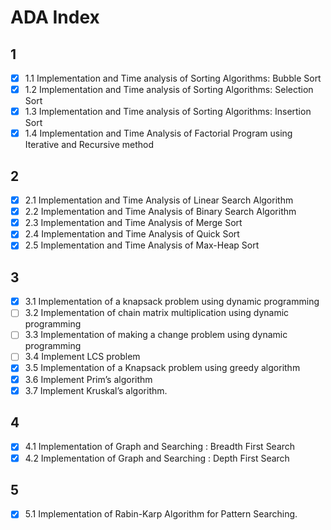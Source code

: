 # ADA Index

## 1

- [x] 1.1 Implementation and Time analysis of Sorting Algorithms: Bubble Sort
- [x] 1.2 Implementation and Time analysis of Sorting Algorithms: Selection Sort
- [x] 1.3 Implementation and Time analysis of Sorting Algorithms: Insertion Sort
- [x] 1.4 Implementation and Time Analysis of Factorial Program using Iterative and Recursive method

## 2 

- [x] 2.1 Implementation and Time Analysis of Linear Search Algorithm
- [x] 2.2 Implementation and Time Analysis of Binary Search Algorithm
- [x] 2.3 Implementation and Time Analysis of Merge Sort
- [x] 2.4 Implementation and Time Analysis of Quick Sort
- [x] 2.5 Implementation and Time Analysis of Max-Heap Sort

## 3

- [x] 3.1 Implementation of a knapsack problem using dynamic programming
- [ ] 3.2 Implementation of chain matrix multiplication using dynamic programming
- [ ] 3.3 Implementation of making a change problem using dynamic programming
- [ ] 3.4 Implement LCS problem
- [x] 3.5 Implementation of a Knapsack problem using greedy algorithm
- [x] 3.6 Implement Prim’s algorithm
- [x] 3.7 Implement Kruskal’s algorithm.

## 4

- [x] 4.1 Implementation of Graph and Searching : Breadth First Search
- [x] 4.2 Implementation of Graph and Searching : Depth First Search
 
## 5

- [x] 5.1  Implementation of Rabin-Karp Algorithm for Pattern Searching.
